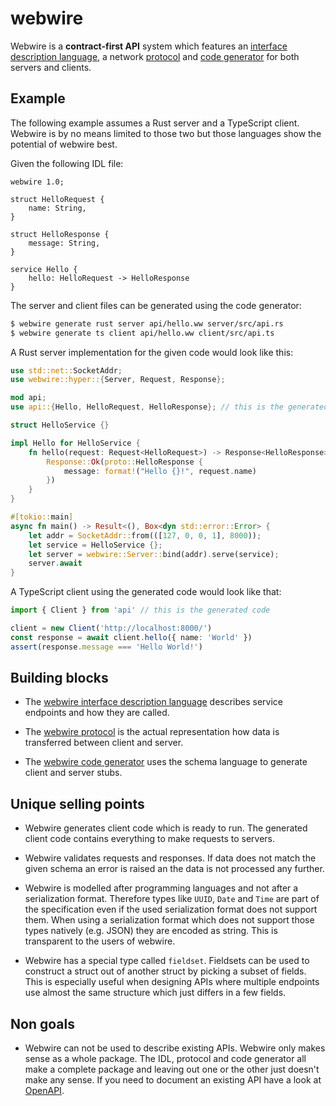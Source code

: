 webwire
=======

Webwire is a **contract-first API** system which features an
[interface description language](docs/interface_description_language.md),
a network [protocol](doc/protocol.md) and
[code generator](docs/code_generator.md) for both servers and clients.

Example
-------

The following example assumes a Rust server and a TypeScript client. Webwire
is by no means limited to those two but those languages show the potential of
webwire best.

Given the following IDL file:

```webwire
webwire 1.0;

struct HelloRequest {
    name: String,
}

struct HelloResponse {
    message: String,
}

service Hello {
    hello: HelloRequest -> HelloResponse
}
```

The server and client files can be generated using the code generator:

```bash
$ webwire generate rust server api/hello.ww server/src/api.rs
$ webwire generate ts client api/hello.ww client/src/api.ts
```

A Rust server implementation for the given code would look like this:

```rust
use std::net::SocketAddr;
use webwire::hyper::{Server, Request, Response};

mod api;
use api::{Hello, HelloRequest, HelloResponse}; // this is the generated code

struct HelloService {}

impl Hello for HelloService {
    fn hello(request: Request<HelloRequest>) -> Response<HelloResponse> {
        Response::Ok(proto::HelloResponse {
            message: format!("Hello {}!", request.name)
        })
    }
}

#[tokio::main]
async fn main() -> Result<(), Box<dyn std::error::Error> {
    let addr = SocketAddr::from(([127, 0, 0, 1], 8000));
    let service = HelloService {};
    let server = webwire::Server::bind(addr).serve(service);
    server.await
}
```

A TypeScript client using the generated code would look like that:

```typescript
import { Client } from 'api' // this is the generated code

client = new Client('http://localhost:8000/')
const response = await client.hello({ name: 'World' })
assert(response.message === 'Hello World!')
```

Building blocks
---------------

- The [webwire interface description language](docs/interface_description_language.md)
  describes service endpoints and how they are called.

- The [webwire protocol](doc/protocol.md) is the actual representation
  how data is transferred between client and server.

- The [webwire code generator](docs/code_generator.md) uses the schema
  language to generate client and server stubs.


Unique selling points
---------------------

- Webwire generates client code which is ready to run. The generated
  client code contains everything to make requests to servers.

- Webwire validates requests and responses. If data does not match the
  given schema an error is raised an the data is not processed any
  further.

- Webwire is modelled after programming languages and not after a
  serialization format. Therefore types like `UUID`, `Date` and `Time`
  are part of the specification even if the used serialization format
  does not support them. When using a serialization format which does
  not support those types natively (e.g. JSON) they are encoded as
  string. This is transparent to the users of webwire.

- Webwire has a special type called `fieldset`. Fieldsets can be used to
  construct a struct out of another struct by picking a subset of fields.
  This is especially useful when designing APIs where multiple endpoints
  use almost the same structure which just differs in a few fields.


Non goals
---------

- Webwire can not be used to describe existing APIs. Webwire only makes
  sense as a whole package. The IDL, protocol and code generator all make
  a complete package and leaving out one or the other just doesn't make
  any sense. If you need to document an existing API have a look at
  [OpenAPI](https://swagger.io/docs/specification/about/).